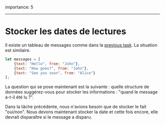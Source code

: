 importance: 5

---

# Stocker les dates de lectures

Il existe un tableau de messages comme dans la [previous task](info:task/recipients-read). La situation est similaire.

```js
let messages = [
    {text: "Hello", from: "John"},
    {text: "How goes?", from: "John"},
    {text: "See you soon", from: "Alice"}
];
```

La question qui se pose maintenant est la suivante : quelle structure de données suggérez-vous pour stocker les informations : "quand le message a-t-il été lu ?".

Dans la tâche précédente, nous n'avions besoin que de stocker le fait "oui/non". Nous devons maintenant stocker la date et cette fois encore, elle devrait disparaître si le message a disparu.
